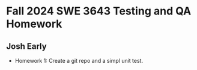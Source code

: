 # Fall 2024 SWE 3643 Testing and QA Homework
## Josh Early

- Homework 1: Create a git repo and a simpl unit test.